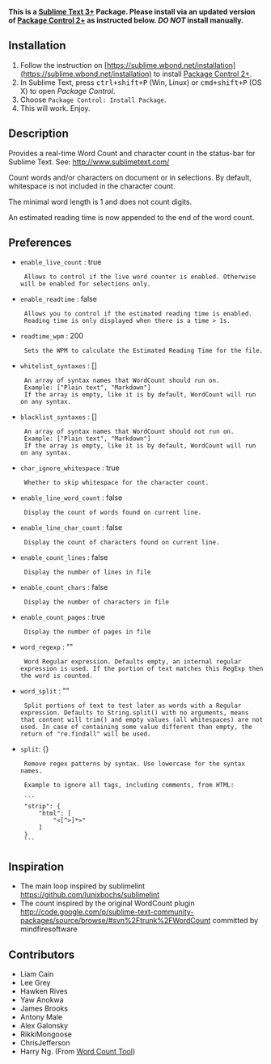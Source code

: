 **This is a [Sublime Text 3+](http://www.sublimetext.com/) Package. Please install via an updated version of  [Package Control 2+](https://sublime.wbond.net/installation) as instructed below. *DO NOT* install manually.**

## Installation

1. Follow the instruction on [https://sublime.wbond.net/installation](https://sublime.wbond.net/installation) to install [Package Control 2+](https://sublime.wbond.net/installation).
2. In Sublime Text, press <kbd>ctrl+shift+P</kbd> (Win, Linux) or <kbd>cmd+shift+P</kbd> (OS X) to open *Package Control*.
3. Choose `Package Control: Install Package`.
4. This will work. Enjoy.

## Description

Provides a real-time Word Count and character count in the status-bar for Sublime Text. See: http://www.sublimetext.com/

Count words and/or characters on document or in selections. By default, whitespace is not included in the character count.

The minimal word length is 1 and does not count digits.

An estimated reading time is now appended to the end of the word count.

## Preferences

 - `enable_live_count` : true

 		Allows to control if the live word counter is enabled. Otherwise will be enabled for selections only.

 - `enable_readtime` : false

 		Allows you to control if the estimated reading time is enabled.
 		Reading time is only displayed when there is a time > 1s.

 - `readtime_wpm` : 200

 		Sets the WPM to calculate the Estimated Reading Time for the file.

 - `whitelist_syntaxes` : []

		An array of syntax names that WordCount should run on.
		Example: ["Plain text", "Markdown"]
		If the array is empty, like it is by default, WordCount will run on any syntax.

 - `blacklist_syntaxes` : []

		An array of syntax names that WordCount should not run on.
		Example: ["Plain text", "Markdown"]
		If the array is empty, like it is by default, WordCount will run on any syntax.

 - `char_ignore_whitespace` : true

		Whether to skip whitespace for the character count.

 - `enable_line_word_count` : false

		Display the count of words found on current line.

 - `enable_line_char_count` : false

		Display the count of characters found on current line.

 - `enable_count_lines` : false

 		Display the number of lines in file

 - `enable_count_chars` : false

		Display the number of characters in file

 - `enable_count_pages` : true

		Display the number of pages in file

 - `word_regexp` : ""

		Word Regular expression. Defaults empty, an internal regular expression is used. If the portion of text matches this RegExp then the word is counted.

 - `word_split` : ""

		Split portions of text to test later as words with a Regular expression. Defaults to String.split() with no arguments, means that content will trim() and empty values (all whitespaces) are not used. In case of containing some value different than empty, the return of "re.findall" will be used.

 - `split`: {}

		Remove regex patterns by syntax. Use lowercase for the syntax names.

		Example to ignore all tags, including comments, from HTML:

		```
		"strip": {
			"html": [
				"<[^>]*>"
			]
		}
		```

## Inspiration

 - The main loop inspired by sublimelint https://github.com/lunixbochs/sublimelint
 - The count inspired by the original WordCount plugin http://code.google.com/p/sublime-text-community-packages/source/browse/#svn%2Ftrunk%2FWordCount committed by mindfiresoftware

## Contributors

 - Liam Cain
 - Lee Grey
 - Hawken Rives
 - Yaw Anokwa
 - James Brooks
 - Antony Male
 - Alex Galonsky
 - RikkiMongoose
 - ChrisJefferson
 - Harry Ng. (From [Word Count Tool](http://wordcounttools.com/))
